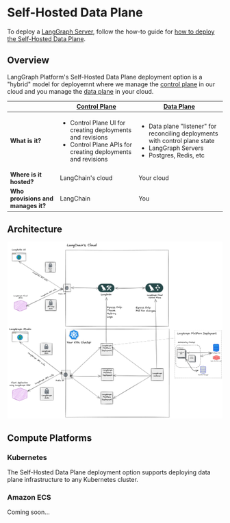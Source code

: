 # Self-Hosted Data Plane

To deploy a [LangGraph Server](../concepts/langgraph_server.md), follow the how-to guide for [how to deploy the Self-Hosted Data Plane](../cloud/deployment/self_hosted_data_plane.md).

## Overview

LangGraph Platform's Self-Hosted Data Plane deployment option is a "hybrid" model for deployemnt where we manage the [control plane](./langgraph_control_plane.md) in our cloud and you manage the [data plane](./langgraph_data_plane.md) in your cloud.

|                   | [Control Plane](../concepts/langgraph_control_plane.md) | [Data Plane](../concepts/langgraph_data_plane.md) |
|-------------------|-------------------|------------|
| **What is it?** | <ul><li>Control Plane UI for creating deployments and revisions</li><li>Control Plane APIs for creating deployments and revisions</li></ul> | <ul><li>Data plane "listener" for reconciling deployments with control plane state</li><li>LangGraph Servers</li><li>Postgres, Redis, etc</li></ul> |
| **Where is it hosted?** | LangChain's cloud | Your cloud |
| **Who provisions and manages it?** | LangChain | You |

## Architecture

![Self-Hosted Data Plane Architecture](./img/self_hosted_data_plane_architecture.png)

## Compute Platforms

### Kubernetes

The Self-Hosted Data Plane deployment option supports deploying data plane infrastructure to any Kubernetes cluster.

### Amazon ECS

Coming soon...

